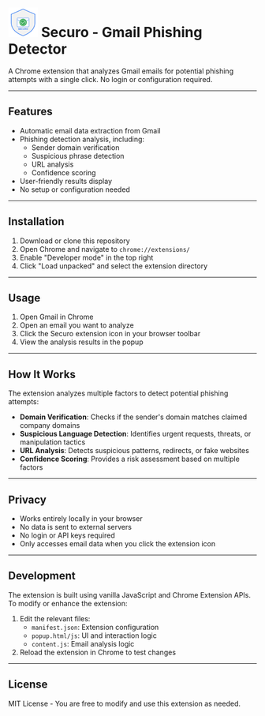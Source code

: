 # <img src="src/icons/securo-logo-revised.svg" alt="Securo Logo" width="60"> Securo - Gmail Phishing Detector

A Chrome extension that analyzes Gmail emails for potential phishing attempts with a single click. No login or configuration required.

---

## Features

- Automatic email data extraction from Gmail  
- Phishing detection analysis, including:  
  - Sender domain verification  
  - Suspicious phrase detection  
  - URL analysis  
  - Confidence scoring  
- User-friendly results display  
- No setup or configuration needed  

---

## Installation

1. Download or clone this repository  
2. Open Chrome and navigate to `chrome://extensions/`  
3. Enable "Developer mode" in the top right  
4. Click "Load unpacked" and select the extension directory  

---

## Usage

1. Open Gmail in Chrome  
2. Open an email you want to analyze  
3. Click the Securo extension icon in your browser toolbar  
4. View the analysis results in the popup  

---

## How It Works

The extension analyzes multiple factors to detect potential phishing attempts:

- **Domain Verification**: Checks if the sender's domain matches claimed company domains  
- **Suspicious Language Detection**: Identifies urgent requests, threats, or manipulation tactics  
- **URL Analysis**: Detects suspicious patterns, redirects, or fake websites  
- **Confidence Scoring**: Provides a risk assessment based on multiple factors  

---

## Privacy

- Works entirely locally in your browser  
- No data is sent to external servers  
- No login or API keys required  
- Only accesses email data when you click the extension icon  

---

## Development

The extension is built using vanilla JavaScript and Chrome Extension APIs. To modify or enhance the extension:

1. Edit the relevant files:
   - `manifest.json`: Extension configuration  
   - `popup.html/js`: UI and interaction logic  
   - `content.js`: Email analysis logic  
2. Reload the extension in Chrome to test changes  

---

## License

MIT License - You are free to modify and use this extension as needed.
